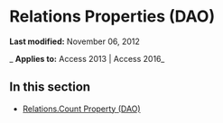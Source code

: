 
# Relations Properties (DAO)

 **Last modified:** November 06, 2012

 _ **Applies to:** Access 2013 | Access 2016_

## In this section


- [Relations.Count Property (DAO)](7cb3885f-6896-8402-8b18-12769473f051.md)
    
